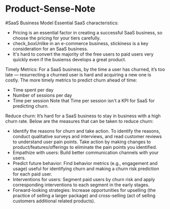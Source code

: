 # Product-Sense-Note

#SaaS Business Model
Essential SaaS characteristics:
- Pricing is an essential factor in creating a successful SaaS business, so choose the pricing for your tiers carefully.
- check_boxUnlike in an e-commerce business, stickiness is a key consideration for an SaaS business.
- It's hard to convert the majority of the free users to paid users very quickly even if the busienss develops a great product.


Timely Metrics:
For a SaaS business, by the time a user has churned, it’s too late — resurrecting a churned user is hard and acquiring a new one is costly. 
The more timely metrics to predict churn ahead of time:
- Time spent per day
- Number of sessions per day
- Time per session
Note that Time per session isn't a KPI for SaaS for predicting churn.



Reduce churn: 
It’s hard for a SaaS business to stay in business with a high churn rate. Below are the measures that can be taken to reduce churn:
- Identify the reasons for churn and take action. 
  To identify the reasons, conduct qualitative surveys and interviews, and read customer reviews to understand user pain points. 
  Take action by making changes to product/features/offerings to eliminate the pain points you identified.
- Empathize with users: Build better communication channels with your users.
- Predict future behavior: Find behavior metrics (e.g., engagement and usage) useful for identifying churn and making a churn risk prediction for each paid user.
- Interventions for users: Segment paid users by churn risk and apply corresponding interventions to each segment in the early stages.
- Forward-looking strategies: Increase opportunities for upselling (the practice of selling a larger package) and 
  cross-selling (act of selling customers additional related products).
